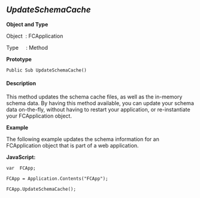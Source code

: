 _UpdateSchemaCache_
-------------------

**Object and Type**

Object  : FCApplication

Type     : Method

**Prototype**

```
Public Sub UpdateSchemaCache()
```

#### Description

This method updates the schema cache files, as well as the in-memory schema data. By having this method available, you can update your schema data on-the-fly, without having to restart your application, or re-instantiate your FCApplication object.

**Example**

The following example updates the schema information for an FCApplication object that is part of a web application.

**JavaScript:**
```
var  FCApp;

FCApp = Application.Contents("FCApp");

FCApp.UpdateSchemaCache();
```